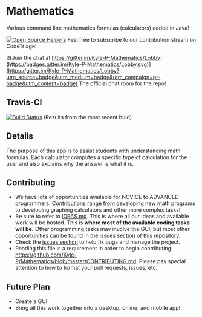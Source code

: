 # Mathematics
Various command line mathematics formulas (calculators) coded in Java!

[![Open Source Helpers](https://www.codetriage.com/kyle-p/mathematics/badges/users.svg)](https://www.codetriage.com/kyle-p/mathematics)
Feel free to subscribe to our contribution stream on CodeTriage!

[![Join the chat at https://gitter.im/Kyle-P-Mathematics/Lobby](https://badges.gitter.im/Kyle-P-Mathematics/Lobby.svg)](https://gitter.im/Kyle-P-Mathematics/Lobby?utm_source=badge&utm_medium=badge&utm_campaign=pr-badge&utm_content=badge) The official chat room for the repo!

## Travis-CI
[![Build Status](https://travis-ci.org/Kyle-P/Mathematics.svg?branch=master)](https://travis-ci.org/Kyle-P/Mathematics)
(Results from the most recent buid)

## Details
The purpose of this app is to assist students with understanding math formulas. Each calculator computes a specific type of calculation for the user and also explains why the answer is what it is.

## Contributing
- We have lots of opportunities available for NOVICE to ADVANCED programmers. Contributions range from developing new math programs to developing graphing calculators and other more complex tasks!
- Be sure to refer to [IDEAS.md](https://github.com/Kyle-P/Mathematics/blob/master/IDEAS.md). This is where all our ideas and available work will be hosted. This is **where most of the available coding tasks will be.** Other programming tasks may involve the GUI, but most other opportunities can be found in the issues section of this repository.
- Check the [issues section](https://github.com/Kyle-P/Mathematics/issues) to help fix bugs and manage the project.
- Reading this file is a requirement in order to begin contributing: https://github.com/Kyle-P/Mathematics/blob/master/CONTRIBUTING.md. Please pay special attention to how to format your pull requests, issues, etc.

## Future Plan
- Create a GUI
- Bring all this work together into a desktop, online, and mobile app!
